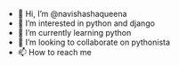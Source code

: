 - 👋 Hi, I’m @navishashaqueena
- 👀 I’m interested in python and django
- 🌱 I’m currently learning python 
- 💞️ I’m looking to collaborate on pythonista
- 📫 How to reach me 

<!---
navishashaqueena/navishashaqueena is a ✨ special ✨ repository because its `README.md` (this file) appears on your GitHub profile.
You can click the Preview link to take a look at your changes.
--->

